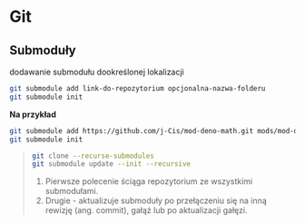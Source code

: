 # Git

## Submoduły

dodawanie submodułu dookreślonej lokalizacji

```bash
git submodule add link-do-repozytorium opcjonalna-nazwa-folderu
git submodule init
```

**Na przykład**

```bash
git submodule add https://github.com/j-Cis/mod-deno-math.git mods/mod-deno-math
git submodule init
```

> ```bash
> git clone --recurse-submodules
> git submodule update --init --recursive
> ```
>
> 1. Pierwsze polecenie ściąga repozytorium ze wszystkimi submodułami.
> 2. Drugie - aktualizuje submoduły po przełączeniu się na inną rewizję (ang.
>    commit), gałąź lub po aktualizacji gałęzi.

